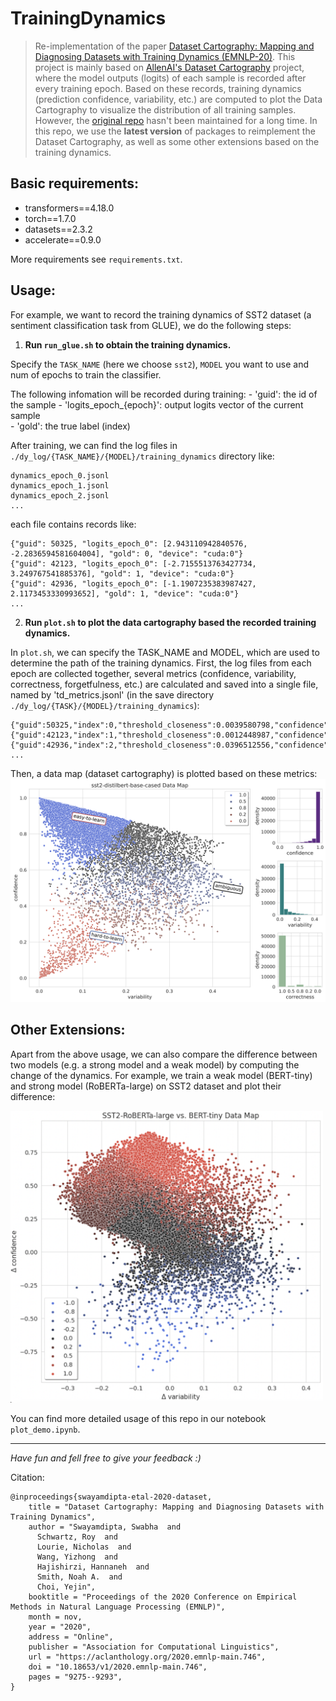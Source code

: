 # TrainingDynamics
> Re-implementation of the paper [Dataset Cartography: Mapping and Diagnosing Datasets with Training Dynamics (EMNLP-20)](https://aclanthology.org/2020.emnlp-main.746/). This project is mainly based on [AllenAI's Dataset Cartography](https://github.com/allenai/cartography) project, where the model outputs (logits) of each sample is recorded after every training epoch. Based on these records, training dynamics (prediction confidence, variability, etc.) are computed to plot the Data Cartography to visualize the distribution of all training samples. However, the [original repo](https://github.com/allenai/cartography) hasn't been maintained for a long time. In this repo, we use the **latest version** of packages to reimplement the Dataset Cartography, as well as some other extensions based on the training dynamics.

## Basic requirements:
- transformers==4.18.0
- torch==1.7.0
- datasets==2.3.2
- accelerate==0.9.0

More requirements see `requirements.txt`.

## Usage:
For example, we want to record the training dynamics of SST2 dataset (a sentiment classification task from GLUE), we do the following steps:

1. **Run `run_glue.sh` to obtain the training dynamics.**

Specify the `TASK_NAME` (here we choose `sst2`), `MODEL` you want to use and num of epochs to train the classifier.

The following infomation will be recorded during training:
    - 'guid': the id of the sample
    - 'logits_epoch_{epoch}': output logits vector of the current sample  
    - 'gold': the true label (index)

After training, we can find the log files in `./dy_log/{TASK_NAME}/{MODEL}/training_dynamics` directory like:
```shell
dynamics_epoch_0.jsonl
dynamics_epoch_1.jsonl
dynamics_epoch_2.jsonl
...
```
each file contains records like:
```shell
{"guid": 50325, "logits_epoch_0": [2.943110942840576, -2.2836594581604004], "gold": 0, "device": "cuda:0"}
{"guid": 42123, "logits_epoch_0": [-2.7155513763427734, 3.249767541885376], "gold": 1, "device": "cuda:0"}
{"guid": 42936, "logits_epoch_0": [-1.1907235383987427, 2.1173453330993652], "gold": 1, "device": "cuda:0"}
...
```

2. **Run `plot.sh` to plot the data cartography based the recorded training dynamics.**

In `plot.sh`, we can specify the TASK_NAME and MODEL, which are used to determine the path of the training dynamics. First, the log files from each epoch are collected together, several metrics (confidence, variability, correctness, forgetfulness, etc.) are calculated and saved into a single file, named by 'td_metrics.jsonl' (in the save directory `./dy_log/{TASK}/{MODEL}/training_dynamics`):

```shell
{"guid":50325,"index":0,"threshold_closeness":0.0039580798,"confidence":0.9960261285,"variability":0.0012847629,"correctness":4,"forgetfulness":0}
{"guid":42123,"index":1,"threshold_closeness":0.0012448987,"confidence":0.9987535477,"variability":0.0007707975,"correctness":4,"forgetfulness":0}
{"guid":42936,"index":2,"threshold_closeness":0.0396512556,"confidence":0.958637923,"variability":0.0095242939,"correctness":4,"forgetfulness":0}
...
```

Then, a data map (dataset cartography) is plotted based on these metrics:
![Data Map](examples/DataMap.png)


## Other Extensions:
Apart from the above usage, we can also compare the difference between two models (e.g. a strong model and a weak model) by computing the change of the dynamics. For example, we train a weak model (BERT-tiny) and strong model (RoBERTa-large) on SST2 dataset and plot their difference:

<img src="examples/DataMapCompare.png" alt="Data Map Comparison" width="500"/>
<!-- ![Data Map Comparison](examples/DataMapCompare.png) -->

You can find more detailed usage of this repo in our notebook `plot_demo.ipynb`.

---

*Have fun and fell free to give your feedback :)* 

Citation:
```
@inproceedings{swayamdipta-etal-2020-dataset,
    title = "Dataset Cartography: Mapping and Diagnosing Datasets with Training Dynamics",
    author = "Swayamdipta, Swabha  and
      Schwartz, Roy  and
      Lourie, Nicholas  and
      Wang, Yizhong  and
      Hajishirzi, Hannaneh  and
      Smith, Noah A.  and
      Choi, Yejin",
    booktitle = "Proceedings of the 2020 Conference on Empirical Methods in Natural Language Processing (EMNLP)",
    month = nov,
    year = "2020",
    address = "Online",
    publisher = "Association for Computational Linguistics",
    url = "https://aclanthology.org/2020.emnlp-main.746",
    doi = "10.18653/v1/2020.emnlp-main.746",
    pages = "9275--9293",
}
```